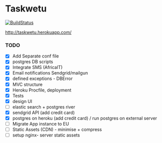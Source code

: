 Taskwetu
========

[![BuildStatus](https://travis-ci.org/ianjuma/recognise.png)](https://travis-ci.org/ianjuma/recognise)

http://taskwetu.herokuapp.com/


### TODO
- [x] Add Separate conf file
- [x] postgres DB scripts
- [x] Integrate SMS (AfricaIT)
- [x] Email notifications Sendgrid/mailgun
- [x] defined exceptions - DBError
- [x] MVC structure
- [x] Heroku Procfile, deployment
- [x] Tests
- [x] design UI
- [ ] elastic search + postgres river
- [x] sendgrid API (add credit card)
- [x] postgres on heroku (add credit card) / run postgres on external server
- [ ] Migrate App instance to EU
- [ ] Static Assets (CDN) - minimise + compress
- [ ] setup nginx- server static assets
